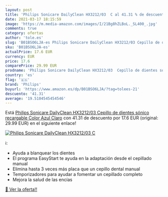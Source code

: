 ```yaml
---
layout: post
title: 'Philips Sonicare DailyClean HX3212/03  C al 41.31 % de descuento'
date: 2021-03-17 18:15:59
image: 'https://m.media-amazon.com/images/I/21Bg8hZLBoL._SL400_.jpg'
comments: true
category: ofertas
author: 'tole.es'
slug: 'B01BSO6LJA-es Philips Sonicare DailyClean HX3212/03 Cepillo de dientes...'
sku: 'B01BSO6LJA-es'
actualPrice: 17.6 EUR
currency: EUR
price: 17.6
comparePrice: 29.99 EUR
prodname: 'Philips Sonicare DailyClean HX3212/03  Cepillo de dientes sónico recargable  Color Azul Claro'
country: 'es'
flag: '🇪🇸'
brand: 'Philips'
buyurl: 'https://www.amazon.es/dp/B01BSO6LJA/?tag=tolees-21'
descuento: '41.31'
average: '19.5104545454546'
---
```


Está [Philips Sonicare DailyClean HX3212/03  Cepillo de dientes sónico recargable  Color Azul Claro](https://www.amazon.es/dp/B01BSO6LJA/?tag=tolees-21) con 41.31 de descuento por 17.6 EUR (original: 29.99 EUR) en el siguiente enlace!

[![Philips Sonicare DailyClean HX3212/03  C](https://m.media-amazon.com/images/I/21Bg8hZLBoL._SL400_.jpg)](https://www.amazon.es/dp/B01BSO6LJA/?tag=tolees-21)

ℹ️:

- Ayuda a blanquear los dientes
- El programa EasyStart te ayuda en la adaptación desde el cepillado manual
- Elimina hasta 3 veces más placa que un cepillo dental manual
- Temporizadores para ayudar a fomentar un cepillado completo
- Mejora la salud de las encías

[🛒 Ver la oferta!!](https://www.amazon.es/dp/B01BSO6LJA/?tag=tolees-21)
